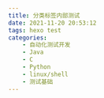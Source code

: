 ```yaml
---
title: 分类标签内部测试
date: 2021-11-20 20:53:12
tags: hexo test
categories:
	- 自动化测试开发
	- Java
	- C
	- Python
	- linux/shell
	- 测试基础
---
```

